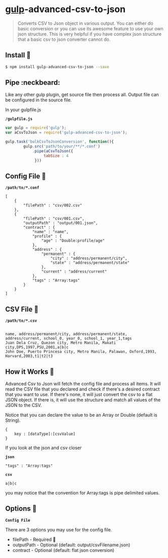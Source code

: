 # [gulp](http://gulpjs.com)-advanced-csv-to-json

>Converts CSV to Json object in various output. You can either do basic conversion or you can use its awesome feature
 to use your own json structure.
> This is very helpful if you have complex json structure that a basic csv to json converter cannot do.

Install :traffic_light:
-------

```bash
$ npm install gulp-advanced-csv-to-json --save
```

## Pipe :neckbeard:

Like any other gulp plugin, get source file then process all. Output file can be configured in the source file.

In your gulpfile.js

**`/gulpfile.js`**


```javascript
var gulp = require('gulp');
var aCsvToJson = require('gulp-advanced-csv-to-json');

gulp.task('bulkCsvToJsonConversion', function(){
        gulp.src('path/to/your/**/*.conf')
            .pipe(aCsvToJson({
                 tabSize : 4
             }))
```

## Config File :page_facing_up:


**`/path/to/*.conf`**


```
[
    {
        "filePath" : "csv/002.csv"
    },
    {
        "filePath" : "csv/001.csv",
        "outputPath" : "output/001.json",
        "contract" : {
            "name" : "name",
            "profile" : {
                "age" : "Double:profile/age"
            },
            "address" : {
                "permanent" : {
                    "city" : "address/permanent/city",
                    "state" : "address/permanent/state"
                },
                "current" : "address/current"
            },
            "tags" : "Array:tags"
        }
    }
]
```

## CSV File :page_facing_up:

**`/path/to/*.csv`**

```

name, address/permanent/city, address/permanent/state, address/current, school_0, year_0, school_1, year_1,tags
Juan Dela Cruz, Quezon city, Metro Manila, Makati city,DPS,1997,PSU,2001,a|b|c
John Doe, Puerto Princesa city, Metro Manila, Palawan, Oxford,1993, Harvard,2003,t1|t2|t3

```

## How it Works :wrench:

Advanced Csv to Json will fetch the config file and process all items. It will read the CSV file that you declared and
check if there's a desired contract that you want to use. If there's none, it will just convert the csv to a flat JSON
object. If there is, it will use the structure and match all values of the JSON to the CSV.

Notice that you can declare the value to be an Array or Double (default is String).

```
{
    key : [dataType]:[csvValue]
}

```

If you look at the json and csv closer

**`json`**
```
"tags" : "Array:tags"
```
**`csv`**

```
a|b|c
```

you may notice that the convention for Array:tags is pipe delimited values.


## Options :radio_button:

**`Config File`**

There are 3 options you may use for the config file.

- filePath - Required :red_circle:
- outputPath - Optional (default: output/csvFilename.json)
- contract - Optional (default: flat json conversion)
